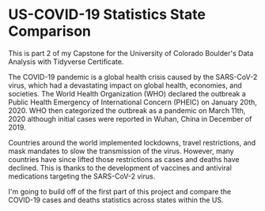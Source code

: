 # US-COVID-19 Statistics State Comparison
This is part 2 of my Capstone for the University of Colorado Boulder's Data Analysis with Tidyverse Certificate.

The COVID-19 pandemic is a global health crisis caused by the SARS-CoV-2 virus, which had a devastating impact on global health, economies, and societies. The World Health Organization (WHO) declared the outbreak a Public Health Emergency of International Concern (PHEIC) on January 20th, 2020. WHO then categorized the outbreak as a pandemic on March 11th, 2020 although initial cases were reported in Wuhan, China in December of 2019.  

Countries around the world implemented lockdowns, travel restrictions, and mask mandates to slow the transmission of the virus. However, many countries have since lifted those restrictions as cases and deaths have declined. This is thanks to the development of vaccines and antiviral medications targeting the SARS-CoV-2 virus. 

I'm going to build off of the first part of this project and compare the COVID-19 cases and deaths statistics across states within the US. 
